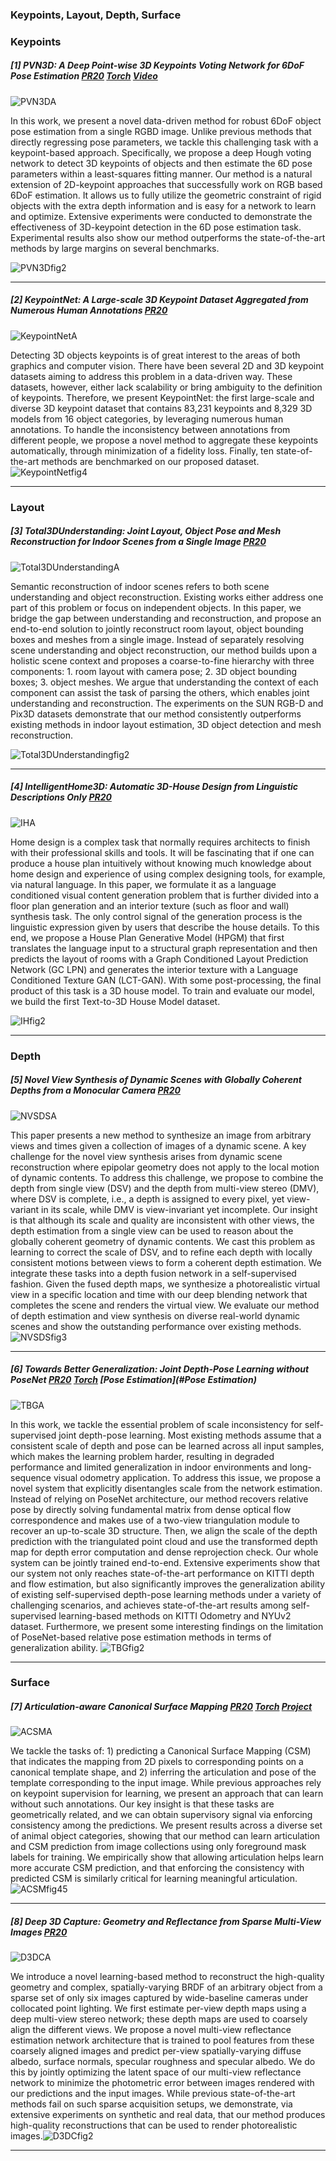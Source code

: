 

### Keypoints, Layout, Depth, Surface

### Keypoints

##### [1] PVN3D: A Deep Point-wise 3D Keypoints Voting Network for 6DoF Pose Estimation [PR20](https://arxiv.org/abs/1911.04231) [Torch](<https://github.com/ethnhe/PVN3D>) [Video](<https://www.bilibili.com/video/av89408773/>) 

![PVN3DA](https://github.com/Pan3D/Daily-Paper-CVPR20/tree/master/Keypoints%2C%20Layout%2C%20Depth%2C%20Surface/PVN3DA.png)

In this work, we present a novel data-driven method for robust 6DoF object pose estimation from a single RGBD image. Unlike previous methods that directly regressing pose parameters, we tackle this challenging task with a keypoint-based approach. Specifically, we propose a deep Hough voting network to detect 3D keypoints of objects and then estimate the 6D pose parameters within a least-squares fitting manner. Our method is a natural extension of 2D-keypoint approaches that successfully work on RGB based 6DoF estimation. It allows us to fully utilize the geometric constraint of rigid objects with the extra depth information and is easy for a network to learn and optimize. Extensive experiments were conducted to demonstrate the effectiveness of 3D-keypoint detection in the 6D pose estimation task. Experimental results also show our method outperforms the state-of-the-art methods by large margins on several benchmarks.

![PVN3Dfig2](https://github.com/Pan3D/Daily-Paper-CVPR20/tree/master/Keypoints%2C%20Layout%2C%20Depth%2C%20Surface/PVN3Dfig2.png)

---

##### [2] KeypointNet: A Large-scale 3D Keypoint Dataset Aggregated from Numerous Human Annotations [PR20](<https://arxiv.org/pdf/2002.12687.pdf>)

![KeypointNetA](https://github.com/Pan3D/Daily-Paper-CVPR20/tree/master/Keypoints%2C%20Layout%2C%20Depth%2C%20Surface/KeypointNetA.png)

Detecting 3D objects keypoints is of great interest to the areas of both graphics and computer vision. There have been several 2D and 3D keypoint datasets aiming to address this problem in a data-driven way. These datasets, however, either lack scalability or bring ambiguity to the definition of keypoints. Therefore, we present KeypointNet: the first large-scale and diverse 3D keypoint dataset that contains 83,231 keypoints and 8,329 3D models from 16 object categories, by leveraging numerous human annotations. To handle the inconsistency between annotations from different people, we propose a novel method to aggregate these keypoints automatically, through minimization of a fidelity loss. Finally, ten state-of-the-art methods are benchmarked on our proposed dataset.
![KeypointNetfig4](https://github.com/Pan3D/Daily-Paper-CVPR20/tree/master/Keypoints%2C%20Layout%2C%20Depth%2C%20Surface/KeypointNetfig4.png)

------

### Layout

##### [3] Total3DUnderstanding: Joint Layout, Object Pose and Mesh Reconstruction  for Indoor Scenes from a Single Image [PR20](<https://arxiv.org/pdf/2002.12212.pdf>) 

![Total3DUnderstandingA](https://github.com/Pan3D/Daily-Paper-CVPR20/tree/master/Keypoints%2C%20Layout%2C%20Depth%2C%20Surface/Total3DUnderstandingA.png)

Semantic reconstruction of indoor scenes refers to both scene understanding and object reconstruction. Existing works either address one part of this problem or focus on independent objects. In this paper, we bridge the gap between understanding and reconstruction, and propose an end-to-end solution to jointly reconstruct room layout, object bounding boxes and meshes from a single image. Instead of separately resolving scene understanding and object reconstruction, our method builds upon a holistic scene context and proposes a coarse-to-fine hierarchy with three components: 1. room layout with camera pose; 2. 3D object bounding boxes; 3. object meshes. We argue that understanding the context of each component can assist the task of parsing the others, which enables joint understanding and reconstruction. The experiments on the SUN RGB-D and Pix3D datasets demonstrate that our method consistently outperforms existing methods in indoor layout estimation, 3D object detection and mesh reconstruction.

![Total3DUnderstandingfig2](https://github.com/Pan3D/Daily-Paper-CVPR20/tree/master/Keypoints%2C%20Layout%2C%20Depth%2C%20Surface/Total3DUnderstandingfig2.png)

---

##### [4] IntelligentHome3D: Automatic 3D-House Design from Linguistic Descriptions Only [PR20](<https://arxiv.org/pdf/2003.00397.pdf>) 

![IHA](https://github.com/Pan3D/Daily-Paper-CVPR20/tree/master/Keypoints%2C%20Layout%2C%20Depth%2C%20Surface/IHA.png)

Home design is a complex task that normally requires architects to finish with their professional skills and tools. It will be fascinating that if one can produce a house plan intuitively without knowing much knowledge about home design and experience of using complex designing tools, for example, via natural language. In this paper, we formulate it as a language conditioned visual content generation problem that is further divided into a floor plan generation and an interior texture (such as floor and wall) synthesis task. The only control signal of the generation process is the linguistic expression given by users that describe the house details. To this end, we propose a House Plan Generative Model (HPGM) that first translates the language input to a structural graph representation and then predicts the layout of rooms with a Graph Conditioned Layout Prediction Network (GC LPN) and generates the interior texture with a Language Conditioned Texture GAN (LCT-GAN). With some post-processing, the final product of this task is a 3D house model. To train and evaluate our model, we build the first Text-to-3D House Model dataset.

![IHfig2](https://github.com/Pan3D/Daily-Paper-CVPR20/tree/master/Keypoints%2C%20Layout%2C%20Depth%2C%20Surface/IHfig2.png)

------

### Depth

##### [5] Novel View Synthesis of Dynamic Scenes with Globally Coherent Depths from a Monocular Camera [PR20](https://arxiv.org/pdf/2004.01294.pdf) 

![NVSDSA](https://github.com/Pan3D/Daily-Paper-CVPR20/tree/master/Keypoints%2C%20Layout%2C%20Depth%2C%20Surface/NVSDSA.png)

This paper presents a new method to synthesize an image from arbitrary views and times given a collection of images of a dynamic scene. A key challenge for the novel view synthesis arises from dynamic scene reconstruction where epipolar geometry does not apply to the local motion of dynamic contents. To address this challenge, we propose to combine the depth from single view (DSV) and the depth from multi-view stereo (DMV), where DSV is complete, i.e., a depth is assigned to every pixel, yet view-variant in its scale, while DMV is view-invariant yet incomplete. Our insight is that although its scale and quality are inconsistent with other views, the depth estimation from a single view can be used to reason about the globally coherent geometry of dynamic contents. We cast this problem as learning to correct the scale of DSV, and to refine each depth with locally consistent motions between views to form a coherent depth estimation. We integrate these tasks into a depth fusion network in a self-supervised fashion. Given the fused depth maps, we synthesize a photorealistic virtual view in a specific location and time with our deep blending network that completes the scene and renders the virtual view. We evaluate our method of depth estimation and view synthesis on diverse real-world dynamic scenes and show the outstanding performance over existing methods.![NVSDSfig3](https://github.com/Pan3D/Daily-Paper-CVPR20/tree/master/Keypoints%2C%20Layout%2C%20Depth%2C%20Surface/NVSDSfig3.png)

----

##### [6] Towards Better Generalization: Joint Depth-Pose Learning without PoseNet [PR20](https://arxiv.org/pdf/2004.01314.pdf) [Torch](https://github.com/B1ueber2y/TrianFlow) [Pose Estimation](#Pose Estimation)

![TBGA](https://github.com/Pan3D/Daily-Paper-CVPR20/tree/master/Keypoints%2C%20Layout%2C%20Depth%2C%20Surface/TBGA.png)

In this work, we tackle the essential problem of scale inconsistency for self-supervised joint depth-pose learning. Most existing methods assume that a consistent scale of depth and pose can be learned across all input samples, which makes the learning problem harder, resulting in degraded performance and limited generalization in indoor environments and long-sequence visual odometry application. To address this issue, we propose a novel system that explicitly disentangles scale from the network estimation. Instead of relying on PoseNet architecture, our method recovers relative pose by directly solving fundamental matrix from dense optical flow correspondence and makes use of a two-view triangulation module to recover an up-to-scale 3D structure. Then, we align the scale of the depth prediction with the triangulated point cloud and use the transformed depth map for depth error computation and dense reprojection check. Our whole system can be jointly trained end-to-end. Extensive experiments show that our system not only reaches state-of-the-art performance on KITTI depth and flow estimation, but also significantly improves the generalization ability of existing self-supervised depth-pose learning methods under a variety of challenging scenarios, and achieves state-of-the-art results among self-supervised learning-based methods on KITTI Odometry and NYUv2 dataset. Furthermore, we present some interesting findings on the limitation of PoseNet-based relative pose estimation methods in terms of generalization ability. ![TBGfig2](https://github.com/Pan3D/Daily-Paper-CVPR20/tree/master/Keypoints%2C%20Layout%2C%20Depth%2C%20Surface/TBGfig2.png)

------

### Surface

##### [7] Articulation-aware Canonical Surface Mapping [PR20](https://arxiv.org/pdf/2004.00614.pdf) [Torch](https://github.com/nileshkulkarni/acsm/) [Project](https://nileshkulkarni.github.io/acsm/) 

![ACSMA](https://github.com/Pan3D/Daily-Paper-CVPR20/tree/master/Keypoints%2C%20Layout%2C%20Depth%2C%20Surface/ACSMA.png)

We tackle the tasks of: 1) predicting a Canonical Surface Mapping (CSM) that indicates the mapping from 2D pixels to corresponding points on a canonical template shape, and 2) inferring the articulation and pose of the template corresponding to the input image. While previous approaches rely on keypoint supervision for learning, we present an approach that can learn without such annotations. Our key insight is that these tasks are geometrically related, and we can obtain supervisory signal via enforcing consistency among the predictions. We present results across a diverse set of animal object categories, showing that our method can learn articulation and CSM prediction from image collections using only foreground mask labels for training. We empirically show that allowing articulation helps learn more accurate CSM prediction, and that enforcing the consistency with predicted CSM is similarly critical for learning meaningful articulation.![ACSMfig45](https://github.com/Pan3D/Daily-Paper-CVPR20/tree/master/Keypoints%2C%20Layout%2C%20Depth%2C%20Surface/ACSMfig45.png)

---

##### [8] Deep 3D Capture: Geometry and Reflectance from Sparse Multi-View Images [PR20](https://arxiv.org/pdf/2003.12642.pdf) 

![D3DCA](https://github.com/Pan3D/Daily-Paper-CVPR20/tree/master/Keypoints%2C%20Layout%2C%20Depth%2C%20Surface/D3DCA.png)

We introduce a novel learning-based method to reconstruct the high-quality geometry and complex, spatially-varying BRDF of an arbitrary object from a sparse set of only six images captured by wide-baseline cameras under collocated point lighting. We first estimate per-view depth maps using a deep multi-view stereo network; these depth maps are used to coarsely align the different views. We propose a novel multi-view reflectance estimation network architecture that is trained to pool features from these coarsely aligned images and predict per-view spatially-varying diffuse albedo, surface normals, specular roughness and specular albedo. We do this by jointly optimizing the latent space of our multi-view reflectance network to minimize the photometric error between images rendered with our predictions and the input images. While previous state-of-the-art methods fail on such sparse acquisition setups, we demonstrate, via extensive experiments on synthetic and real data, that our method produces high-quality reconstructions that can be used to render photorealistic images.![D3DCfig2](https://github.com/Pan3D/Daily-Paper-CVPR20/tree/master/Keypoints%2C%20Layout%2C%20Depth%2C%20Surface/D3DCfig2.png)

------


